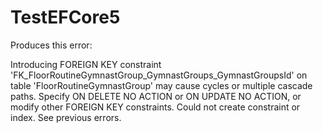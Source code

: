 # TestEFCore5

Produces this error:

Introducing FOREIGN KEY constraint 'FK_FloorRoutineGymnastGroup_GymnastGroups_GymnastGroupsId' on table 'FloorRoutineGymnastGroup' may cause cycles or multiple cascade paths. Specify ON DELETE NO ACTION or ON UPDATE NO ACTION, or modify other FOREIGN KEY constraints.
Could not create constraint or index. See previous errors.
